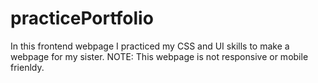 # practicePortfolio
In this frontend webpage I practiced my CSS and UI skills to make a webpage for my sister.
NOTE: This webpage is not responsive or mobile frienldy.
